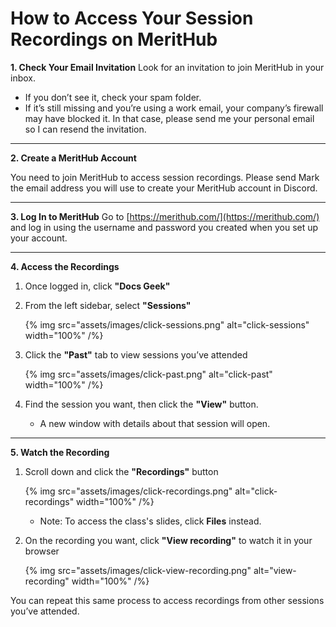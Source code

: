 # How to Access Your Session Recordings on MeritHub

**1. Check Your Email Invitation**
Look for an invitation to join MeritHub in your inbox.

- If you don’t see it, check your spam folder.
- If it’s still missing and you’re using a work email, your company’s firewall may have blocked it. In that case, please send me your personal email so I can resend the invitation.

---

**2. Create a MeritHub Account**

You need to join MeritHub to access session recordings. Please send Mark the email address you will use to create your MeritHub account in Discord.

---

**3. Log In to MeritHub**
Go to [https://merithub.com/](https://merithub.com/) and log in using the username and password you created when you set up your account.

---

**4. Access the Recordings**

1. Once logged in, click **"Docs Geek"**
2. From the left sidebar, select **"Sessions"**

   {% img src="assets/images/click-sessions.png" alt="click-sessions" width="100%" /%}

3. Click the **"Past"** tab to view sessions you’ve attended

   {% img src="assets/images/click-past.png" alt="click-past" width="100%" /%}

4. Find the session you want, then click the **"View"** button.
   - A new window with details about that session will open.

---

**5. Watch the Recording**

1. Scroll down and click the **"Recordings"** button

   {% img src="assets/images/click-recordings.png" alt="click-recordings" width="100%" /%}

   - Note: To access the class's slides, click **Files** instead.

2. On the recording you want, click **"View recording"** to watch it in your browser

   {% img src="assets/images/click-view-recording.png" alt="view-recording" width="100%" /%}

You can repeat this same process to access recordings from other sessions you’ve attended.
